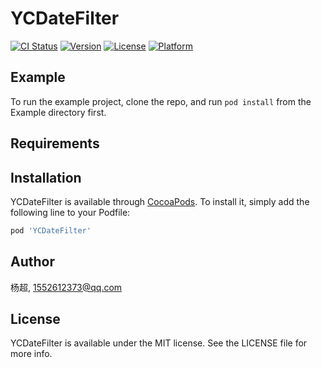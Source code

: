 # YCDateFilter

[![CI Status](https://img.shields.io/travis/杨超/YCDateFilter.svg?style=flat)](https://travis-ci.org/杨超/YCDateFilter)
[![Version](https://img.shields.io/cocoapods/v/YCDateFilter.svg?style=flat)](https://cocoapods.org/pods/YCDateFilter)
[![License](https://img.shields.io/cocoapods/l/YCDateFilter.svg?style=flat)](https://cocoapods.org/pods/YCDateFilter)
[![Platform](https://img.shields.io/cocoapods/p/YCDateFilter.svg?style=flat)](https://cocoapods.org/pods/YCDateFilter)

## Example

To run the example project, clone the repo, and run `pod install` from the Example directory first.

## Requirements

## Installation

YCDateFilter is available through [CocoaPods](https://cocoapods.org). To install
it, simply add the following line to your Podfile:

```ruby
pod 'YCDateFilter'
```

## Author

杨超, 1552612373@qq.com

## License

YCDateFilter is available under the MIT license. See the LICENSE file for more info.
